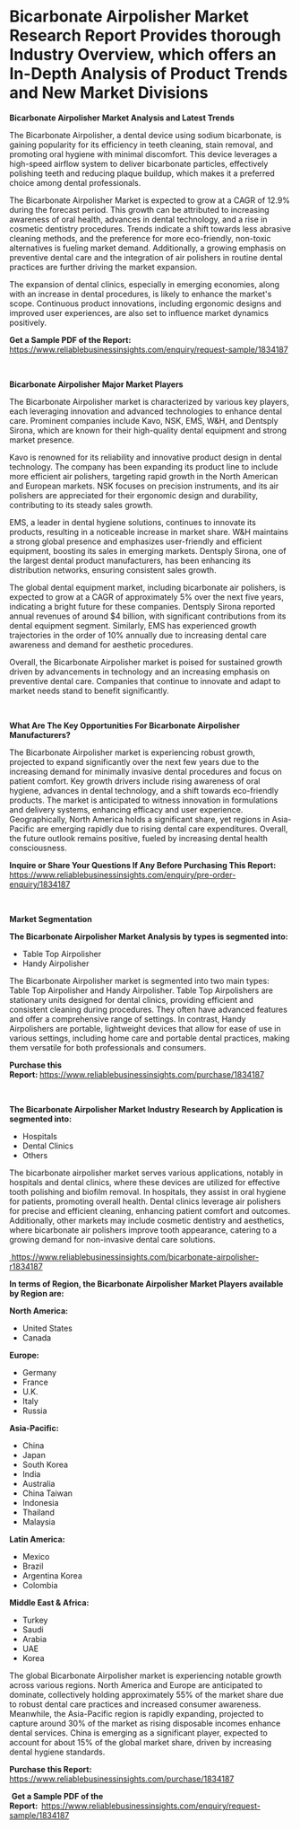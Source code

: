 <p><h1>Bicarbonate Airpolisher Market Research Report Provides thorough Industry Overview, which offers an In-Depth Analysis of Product Trends and New Market Divisions</h1></p><p><strong>Bicarbonate Airpolisher Market Analysis and Latest Trends</strong></p>
<p><p>The Bicarbonate Airpolisher, a dental device using sodium bicarbonate, is gaining popularity for its efficiency in teeth cleaning, stain removal, and promoting oral hygiene with minimal discomfort. This device leverages a high-speed airflow system to deliver bicarbonate particles, effectively polishing teeth and reducing plaque buildup, which makes it a preferred choice among dental professionals.</p><p>The Bicarbonate Airpolisher Market is expected to grow at a CAGR of 12.9% during the forecast period. This growth can be attributed to increasing awareness of oral health, advances in dental technology, and a rise in cosmetic dentistry procedures. Trends indicate a shift towards less abrasive cleaning methods, and the preference for more eco-friendly, non-toxic alternatives is fueling market demand. Additionally, a growing emphasis on preventive dental care and the integration of air polishers in routine dental practices are further driving the market expansion. </p><p>The expansion of dental clinics, especially in emerging economies, along with an increase in dental procedures, is likely to enhance the market's scope. Continuous product innovations, including ergonomic designs and improved user experiences, are also set to influence market dynamics positively.</p></p>
<p><strong>Get a Sample PDF of the Report:&nbsp;</strong> <a href="https://www.reliablebusinessinsights.com/enquiry/request-sample/1834187?utm_campaign=3310&utm_medium=2&utm_source=Github&utm_content=ia&utm_term=14042025&utm_id=bicarbonate-airpolisher">https://www.reliablebusinessinsights.com/enquiry/request-sample/1834187</a></p>
<p>&nbsp;</p>
<p><strong>Bicarbonate Airpolisher Major Market Players</strong></p>
<p><p>The Bicarbonate Airpolisher market is characterized by various key players, each leveraging innovation and advanced technologies to enhance dental care. Prominent companies include Kavo, NSK, EMS, W&H, and Dentsply Sirona, which are known for their high-quality dental equipment and strong market presence.</p><p>Kavo is renowned for its reliability and innovative product design in dental technology. The company has been expanding its product line to include more efficient air polishers, targeting rapid growth in the North American and European markets. NSK focuses on precision instruments, and its air polishers are appreciated for their ergonomic design and durability, contributing to its steady sales growth.</p><p>EMS, a leader in dental hygiene solutions, continues to innovate its products, resulting in a noticeable increase in market share. W&H maintains a strong global presence and emphasizes user-friendly and efficient equipment, boosting its sales in emerging markets. Dentsply Sirona, one of the largest dental product manufacturers, has been enhancing its distribution networks, ensuring consistent sales growth.</p><p>The global dental equipment market, including bicarbonate air polishers, is expected to grow at a CAGR of approximately 5% over the next five years, indicating a bright future for these companies. Dentsply Sirona reported annual revenues of around $4 billion, with significant contributions from its dental equipment segment. Similarly, EMS has experienced growth trajectories in the order of 10% annually due to increasing dental care awareness and demand for aesthetic procedures. </p><p>Overall, the Bicarbonate Airpolisher market is poised for sustained growth driven by advancements in technology and an increasing emphasis on preventive dental care. Companies that continue to innovate and adapt to market needs stand to benefit significantly.</p></p>
<p>&nbsp;</p>
<p><strong>What Are The Key Opportunities For Bicarbonate Airpolisher Manufacturers?</strong></p>
<p><p>The Bicarbonate Airpolisher market is experiencing robust growth, projected to expand significantly over the next few years due to the increasing demand for minimally invasive dental procedures and focus on patient comfort. Key growth drivers include rising awareness of oral hygiene, advances in dental technology, and a shift towards eco-friendly products. The market is anticipated to witness innovation in formulations and delivery systems, enhancing efficacy and user experience. Geographically, North America holds a significant share, yet regions in Asia-Pacific are emerging rapidly due to rising dental care expenditures. Overall, the future outlook remains positive, fueled by increasing dental health consciousness.</p></p>
<p><strong>Inquire or Share Your Questions If Any Before Purchasing This Report:</strong> <a href="https://www.reliablebusinessinsights.com/enquiry/pre-order-enquiry/1834187?utm_campaign=3310&utm_medium=2&utm_source=Github&utm_content=ia&utm_term=14042025&utm_id=bicarbonate-airpolisher">https://www.reliablebusinessinsights.com/enquiry/pre-order-enquiry/1834187</a></p>
<p>&nbsp;</p>
<p><strong>Market Segmentation</strong></p>
<p><strong>The Bicarbonate Airpolisher Market Analysis by types is segmented into:</strong></p>
<p><ul><li>Table Top Airpolisher</li><li>Handy Airpolisher</li></ul></p>
<p><p>The Bicarbonate Airpolisher market is segmented into two main types: Table Top Airpolisher and Handy Airpolisher. Table Top Airpolishers are stationary units designed for dental clinics, providing efficient and consistent cleaning during procedures. They often have advanced features and offer a comprehensive range of settings. In contrast, Handy Airpolishers are portable, lightweight devices that allow for ease of use in various settings, including home care and portable dental practices, making them versatile for both professionals and consumers.</p></p>
<p><strong>Purchase this Report:&nbsp;</strong><a href="https://www.reliablebusinessinsights.com/purchase/1834187?utm_campaign=3310&utm_medium=2&utm_source=Github&utm_content=ia&utm_term=14042025&utm_id=bicarbonate-airpolisher">https://www.reliablebusinessinsights.com/purchase/1834187</a></p>
<p>&nbsp;</p>
<p><strong>The Bicarbonate Airpolisher Market Industry Research by Application is segmented into:</strong></p>
<p><ul><li>Hospitals</li><li>Dental Clinics</li><li>Others</li></ul></p>
<p><p>The bicarbonate airpolisher market serves various applications, notably in hospitals and dental clinics, where these devices are utilized for effective tooth polishing and biofilm removal. In hospitals, they assist in oral hygiene for patients, promoting overall health. Dental clinics leverage air polishers for precise and efficient cleaning, enhancing patient comfort and outcomes. Additionally, other markets may include cosmetic dentistry and aesthetics, where bicarbonate air polishers improve tooth appearance, catering to a growing demand for non-invasive dental care solutions.</p></p>
<p><a href="https://www.reliablebusinessinsights.com/bicarbonate-airpolisher-r1834187?utm_campaign=3310&utm_medium=2&utm_source=Github&utm_content=ia&utm_term=14042025&utm_id=bicarbonate-airpolisher">&nbsp;https://www.reliablebusinessinsights.com/bicarbonate-airpolisher-r1834187</a></p>
<p><strong>In terms of Region, the Bicarbonate Airpolisher Market Players available by Region are:</strong></p>
<p>
    <p> <strong> North America: </strong>
        <ul>
            <li>United States</li>
            <li>Canada</li>
        </ul>
        </p> 
    <p> <strong> Europe: </strong>
        <ul>
            <li>Germany</li>
            <li>France</li>
            <li>U.K.</li>
            <li>Italy</li>
            <li>Russia</li>
        </ul>
        </p> 
    <p> <strong> Asia-Pacific: </strong>
        <ul>
            <li>China</li>
            <li>Japan</li>
            <li>South Korea</li>
            <li>India</li>
            <li>Australia</li>
            <li>China Taiwan</li>
            <li>Indonesia</li>
            <li>Thailand</li>
            <li>Malaysia</li>
        </ul>
        </p> 
    <p> <strong> Latin America: </strong>
        <ul>
            <li>Mexico</li>
            <li>Brazil</li>
            <li>Argentina Korea</li>
            <li>Colombia</li>
        </ul>
        </p> 
    <p> <strong> Middle East & Africa: </strong>
        <ul>
            <li>Turkey</li>
            <li>Saudi</li>
            <li>Arabia</li>
            <li>UAE</li>
            <li>Korea</li>
        </ul>
    </p>
    </p>
<p><p>The global Bicarbonate Airpolisher market is experiencing notable growth across various regions. North America and Europe are anticipated to dominate, collectively holding approximately 55% of the market share due to robust dental care practices and increased consumer awareness. Meanwhile, the Asia-Pacific region is rapidly expanding, projected to capture around 30% of the market as rising disposable incomes enhance dental services. China is emerging as a significant player, expected to account for about 15% of the global market share, driven by increasing dental hygiene standards.</p></p>
<p><strong>Purchase this Report: </strong><a href="https://www.reliablebusinessinsights.com/purchase/1834187?utm_campaign=3310&utm_medium=2&utm_source=Github&utm_content=ia&utm_term=14042025&utm_id=bicarbonate-airpolisher">https://www.reliablebusinessinsights.com/purchase/1834187</a></p>
<p>&nbsp;<strong>Get a Sample PDF of the Report:&nbsp;&nbsp;</strong><a href="https://www.reliablebusinessinsights.com/enquiry/request-sample/1834187?utm_campaign=3310&utm_medium=2&utm_source=Github&utm_content=ia&utm_term=14042025&utm_id=bicarbonate-airpolisher">https://www.reliablebusinessinsights.com/enquiry/request-sample/1834187</a></p>
<p><strong></strong></p>
<p><p></p><p></p><p></p></p>